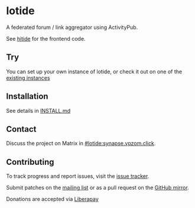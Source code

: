 # lotide
A federated forum / link aggregator using ActivityPub.

See [hitide](https://git.sr.ht/~vpzom/hitide) for the frontend code.

## Try
You can set up your own instance of lotide, or check it out on one of the [existing instances](https://fedidb.org/software/lotide)

## Installation
See details in [INSTALL.md](https://git.sr.ht/~vpzom/lotide/tree/master/doc/INSTALL.md)

## Contact
Discuss the project on Matrix in [#lotide:synapse.vpzom.click](https://matrix.to/#/#lotide:synapse.vpzom.click).

## Contributing
To track progress and report issues, visit the [issue tracker](https://todo.sr.ht/~vpzom/lotide).

Submit patches on the [mailing list](https://lists.sr.ht/~vpzom/lotide) or as a pull request on the [GitHub mirror](https://github.com/lotide-org/lotide).

Donations are accepted via [Liberapay](https://liberapay.com/lotide/)
